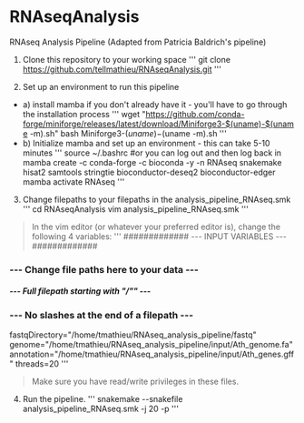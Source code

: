 # RNAseqAnalysis
RNAseq Analysis Pipeline
(Adapted from Patricia Baldrich's pipeline)

1. Clone this repository to your working space
'''
git clone https://github.com/tellmathieu/RNAseqAnalysis.git
'''

2. Set up an environment to run this pipeline
- a) install mamba if you don't already have it - you'll have to go through the installation process
'''
wget "https://github.com/conda-forge/miniforge/releases/latest/download/Miniforge3-$(uname)-$(uname -m).sh"
bash Miniforge3-$(uname)-$(uname -m).sh
'''
- b) Initialize mamba and set up an environment - this can take 5-10 minutes
'''
source ~/.bashrc #or you can log out and then log back in
mamba create -c conda-forge -c bioconda -y -n RNAseq snakemake hisat2 samtools stringtie bioconductor-deseq2 bioconductor-edger
mamba activate RNAseq
'''

3. Change filepaths to your filepaths in the analysis_pipeline_RNAseq.smk
'''
cd RNAseqAnalysis
vim analysis_pipeline_RNAseq.smk
'''
> In the vim editor (or whatever your preferred editor is), change the following 4 variables:
'''
############# --- INPUT VARIABLES --- #############
### --- Change file paths here to your data --- ###
##### --- Full filepath starting with "/"" --- ####
### --- No slashes at the end of a filepath --- ###

fastqDirectory="/home/tmathieu/RNAseq_analysis_pipeline/fastq"
genome="/home/tmathieu/RNAseq_analysis_pipeline/input/Ath_genome.fa"
annotation="/home/tmathieu/RNAseq_analysis_pipeline/input/Ath_genes.gff"
threads=20
'''
> Make sure you have read/write privileges in these files.

4. Run the pipeline.
'''
snakemake --snakefile analysis_pipeline_RNAseq.smk -j 20 -p
'''
